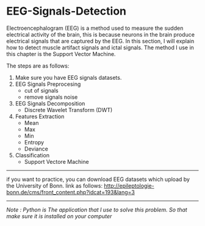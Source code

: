 EEG-Signals-Detection
===

Electroencephalogram (EEG) is a method used to measure the sudden electrical activity of the brain, this is because neurons in the brain produce electrical signals that are captured by the EEG. In this section, I will explain how to detect muscle artifact signals and ictal signals. The method I use in this chapter is the Support Vector Machine.

The steps are as follows:
1. Make sure you have EEG signals datasets.
2. EEG Signals Preprocesing
    - cut of signals
    - remove signals noise
3. EEG Signals Decomposition
    - Discrete Wavelet Transform (DWT)
4. Features Extraction
    - Mean
    - Max
    - Min
    - Entropy
    - Deviance
5. Classification
    - Support Vectore Machine

---

if you want to practice, you can download EEG datasets which upload by the University of Bonn. link as follows: http://epileptologie-bonn.de/cms/front_content.php?idcat=193&lang=3

---
*Note : Python is The application that I use to solve this problem. So that make sure it is installed on your computer*
